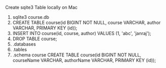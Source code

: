 Create sqite3 Table locally on Mac
  1.  sqlite3 course.db
  2.  CREATE TABLE course(id BIGINT NOT NULL, course VARCHAR, author VARCHAR, PRIMARY KEY (id));
  3.  INSERT INTO course(id, course, author) VALUES (1, 'abc', 'janraj');
  4.  DROP TABLE course;
  5.  .databases
  6.  .tables
  7.  .schema course
CREATE TABLE course(id BIGINT NOT NULL, courseName VARCHAR, authorName VARCHAR, PRIMARY KEY (id));
